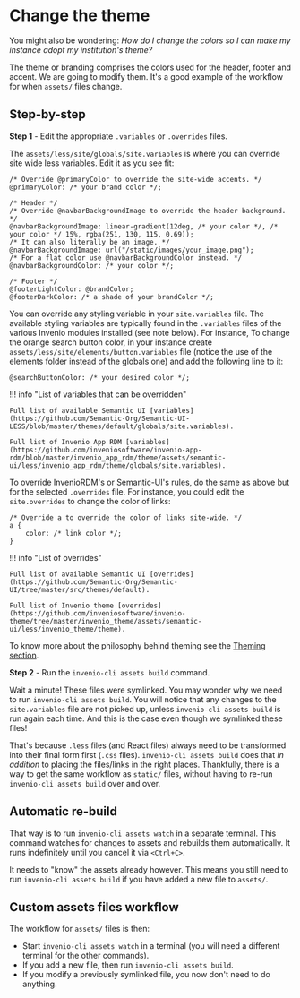 # Change the theme

You might also be wondering: *How do I change the colors so I can make my instance adopt my institution's theme?*

The theme or branding comprises the colors used for the header, footer and accent. We are going to modify them. It's a good example of the workflow for when `assets/` files change.

## Step-by-step

**Step 1** - Edit the appropriate `.variables` or `.overrides` files.

The `assets/less/site/globals/site.variables` is where you can override site wide less variables. Edit it as you see fit:

``` less
/* Override @primaryColor to override the site-wide accents. */
@primaryColor: /* your brand color */;

/* Header */
/* Override @navbarBackgroundImage to override the header background. */
@navbarBackgroundImage: linear-gradient(12deg, /* your color */, /* your color */ 15%, rgba(251, 130, 115, 0.69));
/* It can also literally be an image. */
@navbarBackgroundImage: url("/static/images/your_image.png");
/* For a flat color use @navbarBackgroundColor instead. */
@navbarBackgroundColor: /* your color */;

/* Footer */
@footerLightColor: @brandColor;
@footerDarkColor: /* a shade of your brandColor */;
```

You can override any styling variable in your `site.variables` file. The available styling variables are typically found in the `.variables` files of the various Invenio modules installed (see note below).
For instance, To change the orange search button color, in your instance create `assets/less/site/elements/button.variables` file (notice the use of the elements folder instead of the globals one) and add the following line to it:

```less
@searchButtonColor: /* your desired color */;
```

!!! info "List of variables that can be overridden"

    Full list of available Semantic UI [variables](https://github.com/Semantic-Org/Semantic-UI-LESS/blob/master/themes/default/globals/site.variables).

    Full list of Invenio App RDM [variables](https://github.com/inveniosoftware/invenio-app-rdm/blob/master/invenio_app_rdm/theme/assets/semantic-ui/less/invenio_app_rdm/theme/globals/site.variables).

To override InvenioRDM's or Semantic-UI's rules, do the same as above but for the selected `.overrides` file. For instance, you could edit the `site.overrides` to change the color of links:

``` less
/* Override a to override the color of links site-wide. */
a {
    color: /* link color */;
}
```

!!! info "List of overrides"

    Full list of available Semantic UI [overrides](https://github.com/Semantic-Org/Semantic-UI/tree/master/src/themes/default).

    Full list of Invenio theme [overrides](https://github.com/inveniosoftware/invenio-theme/tree/master/invenio_theme/assets/semantic-ui/less/invenio_theme/theme).


To know more about the philosophy behind theming see the [Theming section](../../maintenance/internals/theming.md).

**Step 2** - Run the `invenio-cli assets build` command.

Wait a minute! These files were symlinked. You may wonder why we need to run `invenio-cli assets build`.
You will notice that any changes to the `site.variables` file are not picked up, unless `invenio-cli assets build` is run again each time. And this is the case even though we symlinked these files!

That's because `.less` files (and React files) always need to be transformed into their final form first (`.css` files). `invenio-cli assets build` does that *in addition* to placing the files/links in the right places. Thankfully, there is a way to get the same workflow as `static/` files, without having to re-run `invenio-cli assets build` over and over.

## Automatic re-build

That way is to run `invenio-cli assets watch` in a separate terminal. This command watches for changes to assets and rebuilds them automatically. It runs indefinitely until you cancel it via `<Ctrl+C>`.

It needs to "know" the assets already however. This means you still need to run `invenio-cli assets build` if you have added a new file to `assets/`.

## Custom assets files workflow

The workflow for `assets/` files is then:

- Start `invenio-cli assets watch` in a terminal (you will need a different terminal for the other commands).
- If you add a new file, then run `invenio-cli assets build`.
- If you modify a previously symlinked file, you now don't need to do anything.
